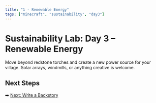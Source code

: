 ```yaml
---
title: "1 - Renewable Energy"
tags: ["minecraft", "sustainability", "day3"]
---
```

# Sustainability Lab: Day 3 – Renewable Energy

Move beyond redstone torches and create a new power source for your village. Solar arrays, windmills, or anything creative is welcome.

## Next Steps

➡️ [Next: Write a Backstory](/sustainability_lab/Day-3/01_backstory)
